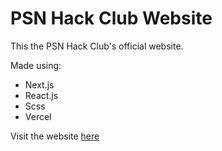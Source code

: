 # PSN Hack Club Website

This the PSN Hack Club's official website.  
  
Made using:
- Next.js
- React.js
- Scss
- Vercel

Visit the website [here](https://psnhackclub.vercel.app/)
